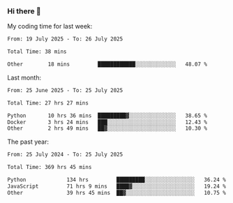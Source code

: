 ### Hi there 👋

My coding time for last week:

<!--START_SECTION:week-->

```txt
From: 19 July 2025 - To: 26 July 2025

Total Time: 38 mins

Other        18 mins         ████████████░░░░░░░░░░░░░   48.07 %
```

<!--END_SECTION:week-->

Last month:

<!--START_SECTION:month-->

```txt
From: 25 June 2025 - To: 25 July 2025

Total Time: 27 hrs 27 mins

Python       10 hrs 36 mins  █████████▓░░░░░░░░░░░░░░░   38.65 %
Docker       3 hrs 24 mins   ███░░░░░░░░░░░░░░░░░░░░░░   12.43 %
Other        2 hrs 49 mins   ██▓░░░░░░░░░░░░░░░░░░░░░░   10.30 %
```

<!--END_SECTION:month-->

The past year:

<!--START_SECTION:year-->

```txt
From: 25 July 2024 - To: 25 July 2025

Total Time: 369 hrs 45 mins

Python             134 hrs         █████████░░░░░░░░░░░░░░░░   36.24 %
JavaScript         71 hrs 9 mins   ████▓░░░░░░░░░░░░░░░░░░░░   19.24 %
Other              39 hrs 45 mins  ██▓░░░░░░░░░░░░░░░░░░░░░░   10.75 %
```

<!--END_SECTION:year-->
